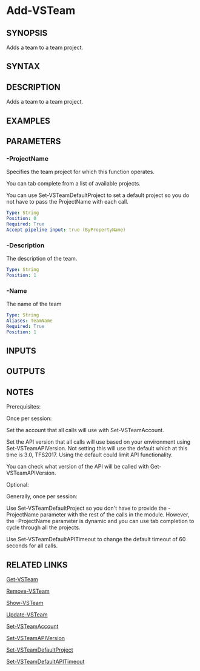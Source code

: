 


# Add-VSTeam

## SYNOPSIS

Adds a team to a team project.

## SYNTAX

## DESCRIPTION

Adds a team to a team project.

## EXAMPLES

## PARAMETERS

### -ProjectName

Specifies the team project for which this function operates.

You can tab complete from a list of available projects.

You can use Set-VSTeamDefaultProject to set a default project so
you do not have to pass the ProjectName with each call.

```yaml
Type: String
Position: 0
Required: True
Accept pipeline input: true (ByPropertyName)
```

### -Description

The description of the team.

```yaml
Type: String
Position: 1
```

### -Name

The name of the team

```yaml
Type: String
Aliases: TeamName
Required: True
Position: 1
```

## INPUTS

## OUTPUTS

## NOTES

Prerequisites: 

Once per session:

Set the account that all calls will use with Set-VSTeamAccount.

Set the API version that all calls will use based on your environment using Set-VSTeamAPIVersion.  Not setting this will use the default which at this time is 3.0, TFS2017.  Using the default could limit API functionality.

You can check what version of the API will be called with Get-VSTeamAPIVersion.

Optional:

Generally, once per session:

Use Set-VSTeamDefaultProject so you don't have to provide the -ProjectName parameter with the rest of the calls in the module.  However, the -ProjectName parameter is dynamic and you can use tab completion to cycle through all the projects.

Use Set-VSTeamDefaultAPITimeout to change the default timeout of 60 seconds for all calls.

## RELATED LINKS

[Get-VSTeam](Get-VSTeam.md)

[Remove-VSTeam](Remove-VSTeam.md)

[Show-VSTeam](Show-VSTeam.md)

[Update-VSTeam](Update-VSTeam.md)

[Set-VSTeamAccount](Set-VSTeamAccount.md) 

[Set-VSTeamAPIVersion](Set-VSTeamAPIVersion.md) 

[Set-VSTeamDefaultProject](Set-VSTeamDefaultProject.md) 

[Set-VSTeamDefaultAPITimeout](Set-VSTeamDefaultAPITimeout.md) 

